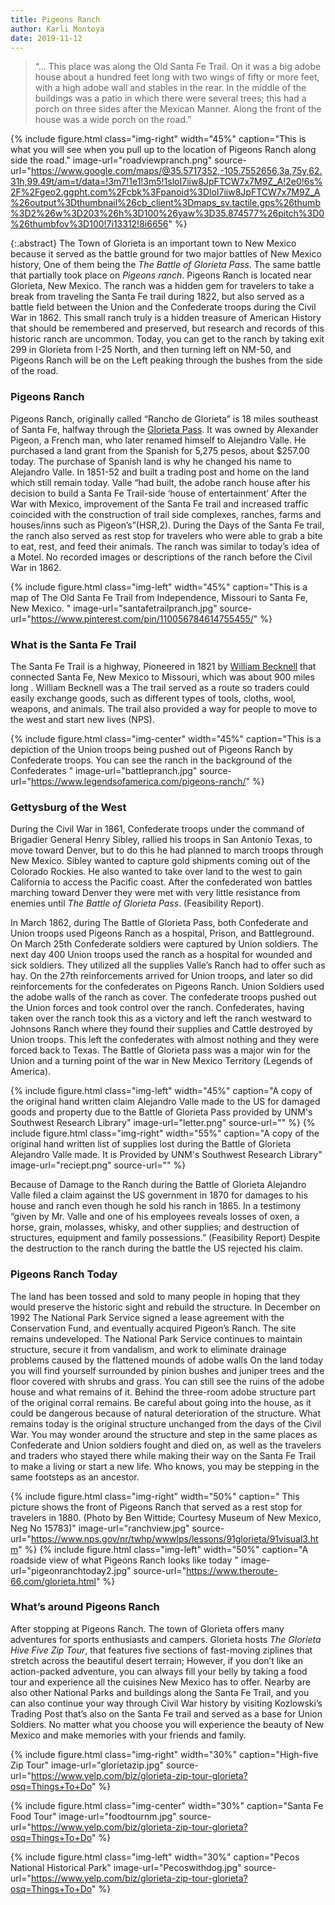 ```yaml
---
title: Pigeons Ranch
author: Karli Montoya
date: 2019-11-12
---
```

>  “… This place was along the Old Santa Fe Trail. On it was a big adobe house about a hundred feet long with two wings of fifty or more feet, with a high adobe wall and stables in the rear. In the middle of the buildings was a patio in which there were several trees; this had a porch on three sides after the Mexican Manner. Along the front of the house was a wide porch on the road.”

{% include figure.html
class="img-right"
width="45%"
caption="This is what you will see when you pull up to the location of Pigeons Ranch along side the road."
image-url="roadviewpranch.png"
source-url="https://www.google.com/maps/@35.5717352,-105.7552656,3a,75y,62.31h,99.49t/am=t/data=!3m7!1e1!3m5!1sloI7iiw8JpFTCW7x7M9Z_A!2e0!6s%2F%2Fgeo2.ggpht.com%2Fcbk%3Fpanoid%3DloI7iiw8JpFTCW7x7M9Z_A%26output%3Dthumbnail%26cb_client%3Dmaps_sv.tactile.gps%26thumb%3D2%26w%3D203%26h%3D100%26yaw%3D35.874577%26pitch%3D0%26thumbfov%3D100!7i13312!8i6656"
%}

{:.abstract} The Town of Glorieta is an important town to New Mexico because it served as the battle ground for two major battles of New Mexico history, One of them being the *The Battle of Glorieta Pass*. The same battle that partially took place on *Pigeons ranch*. Pigeons Ranch is located near Glorieta, New Mexico. The ranch was a hidden gem for travelers to take a break from traveling the Santa Fe trail during 1822, but also served as a battle field between the Union and the Confederate troops during the Civil War in 1862. This small ranch truly is a hidden treasure of American History that should be remembered and preserved, but research and records of this historic ranch are uncommon. Today, you can get to the ranch by taking exit 299 in Glorieta from I-25 North, and then turning left on NM-50, and Pigeons Ranch will be on the Left peaking through the bushes from the side of the road. 

### Pigeons Ranch 
Pigeons Ranch, originally called “Rancho de Glorieta” is 18 miles southeast of Santa Fe, halfway through the [Glorieta Pass]( https://www.battlefields.org/learn/articles/battle-glorieta). It was owned by Alexander Pigeon, a French man, who later renamed himself to Alejandro Valle. He purchased a land grant from the Spanish for 5,275 pesos, about $257.00 today. The purchase of Spanish land is why he changed his name to Alejandro Valle. In 1851-52 and built a trading post and home on the land which still remain today. Valle “had built, the adobe ranch house after his decision to build a Santa Fe Trail-side ‘house of entertainment’ After the War with Mexico, improvement of the Santa Fe trail and increased traffic coincided with the construction of trail side complexes, ranches, farms and houses/inns such as Pigeon’s”(HSR,2). During the Days of the Santa Fe trail, the ranch also served as rest stop for travelers who were able to grab a bite to eat, rest, and feed their animals. The ranch was similar to today’s idea of a Motel. No recorded images or descriptions of the ranch before the Civil War in 1862. 

{% include figure.html
class="img-left"
width="45%"
caption="This is a map of The Old Santa Fe Trail from Independence, Missouri to Santa Fe, New Mexico. "
image-url="santafetrailpranch.jpg"
source-url="https://www.pinterest.com/pin/110056784614755455/"
%}

### What is the Santa Fe Trail
The Santa Fe Trail is a highway, Pioneered in 1821 by [William Becknell]( https://www.britannica.com/biography/William-Becknell)  that connected Santa Fe, New Mexico to Missouri, which was about 900 miles long . William Becknell was a  The trail served as a route so traders could easily exchange goods, such as different types of tools, cloths, wool, weapons, and animals. The trail also provided a way for people to move to the west and start new lives (NPS).

{% include figure.html
class="img-center"
width="45%"
caption="This is a depiction of the Union troops being pushed out of Pigeons Ranch by Confederate troops. You can see the ranch in the background of the Confederates "
image-url="battlepranch.jpg"
source-url="https://www.legendsofamerica.com/pigeons-ranch/"
%}

### Gettysburg of the West  

During the Civil War in 1861, Confederate troops under the command of Brigadier General Henry Sibley, rallied his troops in San Antonio Texas, to move toward Denver, but to do this he had planned to march troops through New Mexico. Sibley wanted to capture gold shipments coming out of the Colorado Rockies. He also wanted to take over land to the west to gain California to access the Pacific coast. After the confederated won battles marching toward Denver they were met with very little resistance from enemies until *The Battle of Glorieta Pass*. (Feasibility Report). 

In March 1862, during The Battle of Glorieta Pass, both Confederate and Union troops used Pigeons Ranch as a hospital, Prison, and Battleground. On March 25th Confederate soldiers were captured by Union soldiers. The next day 400 Union troops used the ranch as a hospital for wounded and sick soldiers. They utilized all the supplies Valle’s Ranch had to offer such as hay. On the 27th reinforcements arrived for Union troops, and later so did reinforcements for the confederates on Pigeons Ranch. Union Soldiers used the adobe walls of the ranch as cover. The confederate troops pushed out the Union forces and took control over the ranch. Confederates, having taken over the ranch took this as a victory and left the ranch westward to Johnsons Ranch where they found their supplies and Cattle destroyed by Union troops. This left the confederates with almost nothing and they were forced back to Texas. The Battle of Glorieta pass was a major win for the Union and a turning point of the war in New Mexico Territory (Legends of America). 

{% include figure.html
class="img-left"
width="45%"
caption="A copy of the original hand written claim Alejandro Valle made to the US for damaged goods and property due to the Battle of Glorieta Pass provided by UNM's Southwest Research Library"
image-url="letter.png"
source-url=""
%}
{% include figure.html
class="img-right"
width="55%"
caption="A copy of the original hand written list of supplies lost during the Battle of Glorieta Alejandro Valle made. It is Provided by UNM's Southwest Research Library"
image-url="reciept.png"
source-url=""
%}

Because of Damage to the Ranch during the Battle of Glorieta Alejandro Valle filed a claim against the US government in 1870 for damages to his house and ranch even though he sold his ranch in 1865. In a testimony “given by Mr. Valle and one of his employees reveals losses of oxen, a horse, grain, molasses, whisky, and other supplies; and destruction of structures, equipment and family possessions.” (Feasibility Report) Despite the destruction to the ranch during the battle the US rejected his claim.

### Pigeons Ranch Today
The land has been tossed and sold to many people in hoping that they would preserve the historic sight and rebuild the structure. In December on 1992 The National Park Service signed a lease agreement with the Conservation Fund, and eventually acquired Pigeon’s Ranch. The site remains undeveloped.  The National Park Service continues to maintain structure, secure it from vandalism, and work to eliminate drainage problems caused by the flattened mounds of adobe walls  On the land today you will find yourself surrounded by pinion bushes and juniper trees and the floor covered with shrubs and grass. You can still see the ruins of the adobe house and what remains of it. Behind the three-room adobe structure part of the original corral remains. Be careful about going into the house, as it could be dangerous because of natural deterioration of the structure. What remains today is the original structure unchanged from the days of the Civil War. You may wonder around the structure and step in the same places as Confederate and Union soldiers fought and died on, as well as the travelers and traders who stayed there while making their way on the Santa Fe Trail to make a living or start a new life. Who knows, you may be stepping in the same footsteps as an ancestor. 

{% include figure.html
class="img-right"
width="50%"
caption=" This picture shows the front of Pigeons Ranch that served as a rest stop for travelers in 1880. (Photo by Ben Wittide; Courtesy Museum of New Mexico, Neg No 15783)"
image-url="ranchview.jpg"
source-url="https://www.nps.gov/nr/twhp/wwwlps/lessons/91glorieta/91visual3.htm"
%}
{% include figure.html
class="img-left"
width="50%"
caption="A roadside view of what Pigeons Ranch looks like today "
image-url="pigeonranchtoday2.jpg"
source-url="https://www.theroute-66.com/glorieta.html"
%}

### What’s around Pigeons Ranch
After stopping at Pigeons Ranch. The town of Glorieta offers many adventures for sports enthusiasts and campers. Glorieta hosts *The Glorieta Hive Five Zip Tour*, that features five sections of fast-moving ziplines that stretch across the beautiful desert terrain; However, if you don’t like an action-packed adventure, you can always fill your belly by taking a food tour and experience all the cuisines New Mexico has to offer. Nearby are also other National Parks and buildings along the Santa Fe Trail, and you can also continue your way through Civil War history by visiting Kozlowski’s Trading Post that’s also on the Santa Fe trail and served as a base for Union Soldiers. No matter what you choose you will experience the beauty of  New Mexico and make memories with your friends and family.

{% include figure.html
class="img-right"
width="30%"
caption="High-five Zip Tour"
image-url="glorietazip.jpg"
source-url="https://www.yelp.com/biz/glorieta-zip-tour-glorieta?osq=Things+To+Do"
%}

{% include figure.html
class="img-center"
width="30%"
caption="Santa Fe Food Tour"
image-url="foodtournm.jpg"
source-url="https://www.yelp.com/biz/glorieta-zip-tour-glorieta?osq=Things+To+Do"
%}

{% include figure.html
class="img-left"
width="30%"
caption="Pecos National Historical Park"
image-url="Pecoswithdog.jpg"
source-url="https://www.yelp.com/biz/glorieta-zip-tour-glorieta?osq=Things+To+Do"
%}


